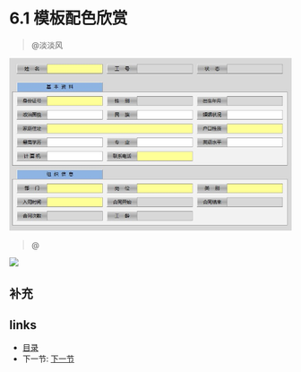# 6.1 模板配色欣赏

> @淡淡风
  
![](images/6.1.1.jpg?raw=true)

> @
  
![](images/6.1.2.jpg?raw=true)

## 补充

## links
  * [目录](<preface.md>)
  * 下一节: [下一节](<06.2.md>)
